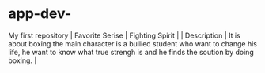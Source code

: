 # app-dev-
My first repository
| Favorite Serise | Fighting Spirit |
| Description | It is about boxing the main character is a bullied student who want to change his life, he want to know what true strengh is and he finds the soution by doing boxing. |
